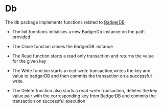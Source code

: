 # Db

The db package implements functions related to [BadgerDB](https://github.com/dgraph-io/badger)

- The Init functions initialises a new BadgerDb instance on the path provided

- The Close function closes the BadgerDB instance

- The Read function starts a read only transaction and returns the value for the given key

- The Write function starts a read-write transaction,writes the key and value to badgerDB and then commits the transaction on a successful write.

- The Delete function also starts a read-write transaction, deletes the key value pair with the corresponding key from BadgerDB and commits the transaction on successful execution
